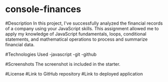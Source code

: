 # console-finances
#Description
In this project, I've successfully analyzed the financial records of a company using your JavaScript skills. This assignment allowed me to apply my knowledge of JavaScript fundamentals, loops, conditional statements, and mathematical operations to process and summarize financial data.

#Technologies Used
-javascript -git -github

#Screenshots
The screenshot is included in the starter.

#License
#Link to GitHub repository
#Link to deployed application
